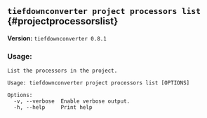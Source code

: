 ## `tiefdownconverter project processors list` {#projectprocessorslist}

**Version:** `tiefdownconverter 0.8.1`

### Usage:
```
List the processors in the project.

Usage: tiefdownconverter project processors list [OPTIONS]

Options:
  -v, --verbose  Enable verbose output.
  -h, --help     Print help
```

